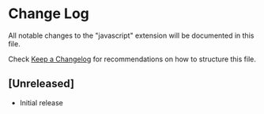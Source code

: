 # Change Log

All notable changes to the "javascript" extension will be documented in this file.

Check [Keep a Changelog](http://keepachangelog.com/) for recommendations on how to structure this file.

## [Unreleased]

- Initial release